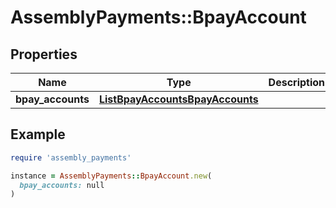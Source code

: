 # AssemblyPayments::BpayAccount

## Properties

| Name | Type | Description | Notes |
| ---- | ---- | ----------- | ----- |
| **bpay_accounts** | [**ListBpayAccountsBpayAccounts**](ListBpayAccountsBpayAccounts.md) |  | [optional] |

## Example

```ruby
require 'assembly_payments'

instance = AssemblyPayments::BpayAccount.new(
  bpay_accounts: null
)
```


